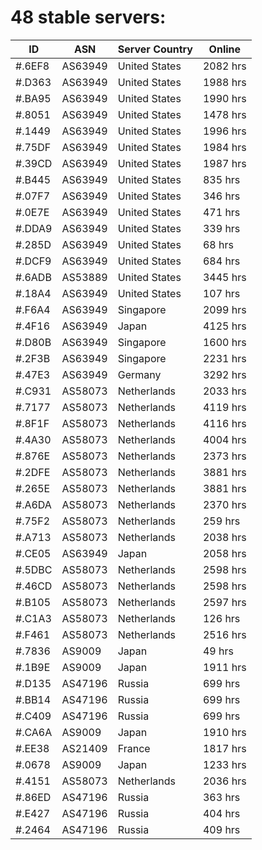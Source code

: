 # 48 stable servers:

| ID | ASN | Server Country | Online |
| ------ | ------ | ------ | ------ |
| #.6EF8 | AS63949 | United States | 2082 hrs |
| #.D363 | AS63949 | United States | 1988 hrs |
| #.BA95 | AS63949 | United States | 1990 hrs |
| #.8051 | AS63949 | United States | 1478 hrs |
| #.1449 | AS63949 | United States | 1996 hrs |
| #.75DF | AS63949 | United States | 1984 hrs |
| #.39CD | AS63949 | United States | 1987 hrs |
| #.B445 | AS63949 | United States | 835 hrs |
| #.07F7 | AS63949 | United States | 346 hrs |
| #.0E7E | AS63949 | United States | 471 hrs |
| #.DDA9 | AS63949 | United States | 339 hrs |
| #.285D | AS63949 | United States | 68 hrs |
| #.DCF9 | AS63949 | United States | 684 hrs |
| #.6ADB | AS53889 | United States | 3445 hrs |
| #.18A4 | AS63949 | United States | 107 hrs |
| #.F6A4 | AS63949 | Singapore | 2099 hrs |
| #.4F16 | AS63949 | Japan | 4125 hrs |
| #.D80B | AS63949 | Singapore | 1600 hrs |
| #.2F3B | AS63949 | Singapore | 2231 hrs |
| #.47E3 | AS63949 | Germany | 3292 hrs |
| #.C931 | AS58073 | Netherlands | 2033 hrs |
| #.7177 | AS58073 | Netherlands | 4119 hrs |
| #.8F1F | AS58073 | Netherlands | 4116 hrs |
| #.4A30 | AS58073 | Netherlands | 4004 hrs |
| #.876E | AS58073 | Netherlands | 2373 hrs |
| #.2DFE | AS58073 | Netherlands | 3881 hrs |
| #.265E | AS58073 | Netherlands | 3881 hrs |
| #.A6DA | AS58073 | Netherlands | 2370 hrs |
| #.75F2 | AS58073 | Netherlands | 259 hrs |
| #.A713 | AS58073 | Netherlands | 2038 hrs |
| #.CE05 | AS63949 | Japan | 2058 hrs |
| #.5DBC | AS58073 | Netherlands | 2598 hrs |
| #.46CD | AS58073 | Netherlands | 2598 hrs |
| #.B105 | AS58073 | Netherlands | 2597 hrs |
| #.C1A3 | AS58073 | Netherlands | 126 hrs |
| #.F461 | AS58073 | Netherlands | 2516 hrs |
| #.7836 | AS9009 | Japan | 49 hrs |
| #.1B9E | AS9009 | Japan | 1911 hrs |
| #.D135 | AS47196 | Russia | 699 hrs |
| #.BB14 | AS47196 | Russia | 699 hrs |
| #.C409 | AS47196 | Russia | 699 hrs |
| #.CA6A | AS9009 | Japan | 1910 hrs |
| #.EE38 | AS21409 | France | 1817 hrs |
| #.0678 | AS9009 | Japan | 1233 hrs |
| #.4151 | AS58073 | Netherlands | 2036 hrs |
| #.86ED | AS47196 | Russia | 363 hrs |
| #.E427 | AS47196 | Russia | 404 hrs |
| #.2464 | AS47196 | Russia | 409 hrs |

